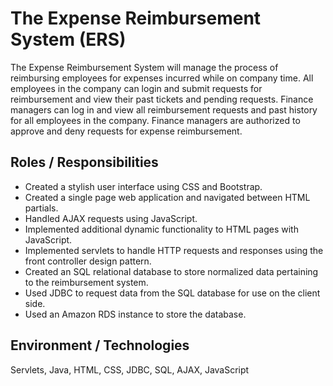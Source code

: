 # The Expense Reimbursement System (ERS)
The Expense Reimbursement System will manage the process of reimbursing employees for expenses incurred while on company time. All employees in the company can login and submit requests for reimbursement and view their past tickets and pending requests. Finance managers can log in and view all reimbursement requests and past history for all employees in the company. Finance managers are authorized to approve and deny requests for expense reimbursement.

## Roles / Responsibilities
* Created a stylish user interface using CSS and Bootstrap.
* Created a single page web application and navigated between HTML partials.
* Handled AJAX requests using JavaScript.
* Implemented additional dynamic functionality to HTML pages with JavaScript.
* Implemented servlets to handle HTTP requests and responses using the front controller design pattern.
* Created an SQL relational database to store normalized data pertaining to the reimbursement system.
* Used JDBC to request data from the SQL database for use on the client side.
* Used an Amazon RDS instance to store the database.

## Environment / Technologies
Servlets, Java, HTML, CSS, JDBC, SQL, AJAX, JavaScript
